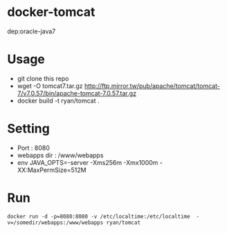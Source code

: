 docker-tomcat
=============
dep:oracle-java7

# Usage

* git clone this repo
* wget -O tomcat7.tar.gz http://ftp.mirror.tw/pub/apache/tomcat/tomcat-7/v7.0.57/bin/apache-tomcat-7.0.57.tar.gz
* docker build -t ryan/tomcat .

# Setting

* Port : 8080
* webapps dir : /www/webapps
* env JAVA_OPTS=-server -Xms256m -Xmx1000m -XX:MaxPermSize=512M

# Run

`docker run -d -p=8080:8080 -v /etc/localtime:/etc/localtime  -v=/somedir/webapps:/www/webapps ryan/tomcat`
